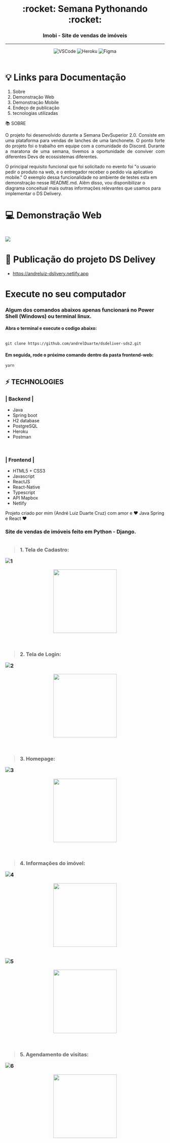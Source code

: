 <div align = "center">
<h1>:rocket: Semana Pythonando :rocket:</h1>
<h3>Imobi - Site de vendas de imóveis  </h3>
  <hr>
  

![VSCode](https://img.shields.io/badge/-VSCode-0085D1?style=flat-square&logo=visual-studio-code&logoColor=white)
![Heroku](https://img.shields.io/badge/-Heroku-430098?style=flat-square&logo=heroku&logoColor=white)
![Figma](https://img.shields.io/badge/-Figma-EA4C1D?style=flat-square&logo=figma&logoColor=white)
<br>
<br>


  
</div>

# :bulb: Links para Documentação

1. Sobre 
2. Demonstração Web
3. Demonstração Mobile
4. Endeço de publicação
5. tecnologias utilizadas
  


:books: SOBRE
<br>

<p align="justify">O projeto foi desenvolvido durante a Semana DevSuperior 2.0. Consiste em uma plataforma para vendas de lanches de uma lanchonete. O ponto forte do projeto foi o trabalho em equipe com a comunidade do Discord. Durante a maratona de uma semana, tivemos a oportunidade de conviver com diferentes Devs de ecossistemas diferentes.</p>

O  principal requisito funcional que foi solicitado no evento foi "o usuario pedir o produto na web, e o entregador receber o pedido via aplicativo mobile." O exemplo dessa funcionalidade no ambiente de testes esta em demonstração nesse README.md. Alẽm disso, vou disponibilizar o diagrama conceitual mais outras informações relevantes que usamos para implementar o DS Delivery.

# :computer: Demonstração Web

<h1>
<img src="media/video.gif">
</h1>

# :loudspeaker: Publicação do projeto DS Delivey

- https://andreluiz-dslivery.netlify.app


# Execute no seu computador

### Algum dos comandos abaixos apenas funcionará no Power Shell (Windows) ou terminal linux.


#### Abra o terminal e execute o codigo abaixo:

```git 

git clone https://github.com/andrelDuarte/dsdeliver-sds2.git 

```

#### Em seguida, rode o próximo comando dentro da pasta frontend-web:

```
yarn

```



## :zap: TECHNOLOGIES


### | Backend | 

* Java 
* Spring boot 
* H2 database  
* PostgreSQL 
* Heroku 
* Postman

<br>

### | Frontend | 
* HTML5 + CSS3 
* Javascript 
* ReactJS 
* React-Native 
* Typescript 
* API Mapbox 
* Netlify

Projeto criado por mim (André Luiz Duarte Cruz) com amor e :heart: Java Spring e React :heart:



















































<h3 <h/3>


Site de vendas de imóveis feito em Python - Django.   
<br>

<blockquote>1. Tela de Cadastro:</blockquote>  

![1](https://user-images.githubusercontent.com/61359076/151681618-0747fdd3-2301-4bf8-bbab-a54e2225f231.png)
<div align="center">
<img src="(https://user-images.githubusercontent.com/61359076/151681618-0747fdd3-2301-4bf8-bbab-a54e2225f231.png)" width="200px" />
</div>
<br>
<br>

<blockquote>2. Tela de Login:</blockquote>  

![2](https://user-images.githubusercontent.com/61359076/151681621-59f16b2c-a7d3-45f7-ab98-e11d0db741a5.png)
<div align="center">
<img src="(https://user-images.githubusercontent.com/61359076/151681621-59f16b2c-a7d3-45f7-ab98-e11d0db741a5.png)" width="200px" />
</div>
<br>
<br>


<blockquote>3. Homepage:</blockquote>

![3](https://user-images.githubusercontent.com/61359076/151681622-bd091245-ded1-46fa-bd6e-ef96c4d4fa7c.jpg)
<div align="center">
<img src="(https://user-images.githubusercontent.com/61359076/151681622-bd091245-ded1-46fa-bd6e-ef96c4d4fa7c.jpg)" width="200px" />
</div>
<br>
<br>


<blockquote>4. Informações do imóvel:</blockquote>

![4](https://user-images.githubusercontent.com/61359076/151681624-2424c50d-cbb9-490d-bb31-3ae8793e994d.jpg)
<div align="center">
<img src="(https://user-images.githubusercontent.com/61359076/151681624-2424c50d-cbb9-490d-bb31-3ae8793e994d.jpg)" width="200px" />
</div>
<br>


![5](https://user-images.githubusercontent.com/61359076/151681626-ff6a85da-a884-4b87-923c-8010305d53e7.jpg)
<div align="center">
<img src="(https://user-images.githubusercontent.com/61359076/151681626-ff6a85da-a884-4b87-923c-8010305d53e7.jpg)" width="200px" />
</div>
<br>
<br>

<blockquote>5. Agendamento de visitas:</blockquote>

![6](https://user-images.githubusercontent.com/61359076/151681628-e2075fde-7de2-4289-8b5a-4c6daa879ca9.jpg)
<div align="center">
<img src="(https://user-images.githubusercontent.com/61359076/151681628-e2075fde-7de2-4289-8b5a-4c6daa879ca9.jpg)" width="200px" />
</div>
<br>
<br>
